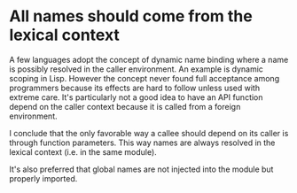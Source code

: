 
# All names should come from the lexical context

A few languages adopt the concept of dynamic name binding where a name is
possibly resolved in the caller environment.
An example is dynamic scoping in Lisp. However the concept never found full
acceptance among programmers because its effects are hard to follow unless used
with extreme care. It's particularly not a good idea to have an API function
depend on the caller context because it is called from a foreign environment.

I conclude that the only favorable way a callee should depend on its caller
is through function parameters. This way names are always resolved in the
lexical context (i.e. in the same module).

It's also preferred that global names are not injected into the module but
properly imported.
